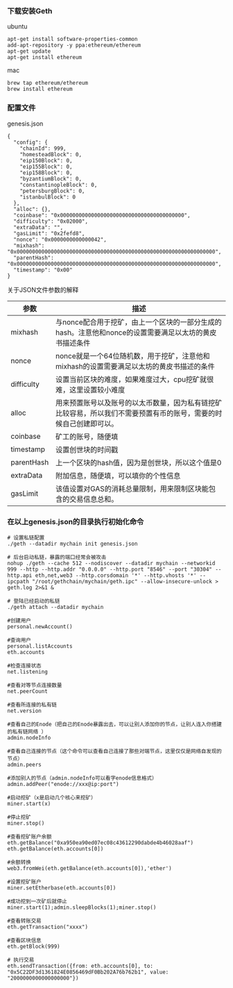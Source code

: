 ### 下载安装Geth
ubuntu
```
apt-get install software-properties-common
add-apt-repository -y ppa:ethereum/ethereum
apt-get update
apt-get install ethereum
```
mac
```
brew tap ethereum/ethereum
brew install ethereum
```
### 配置文件
genesis.json
```
{
  "config": {
    "chainId": 999,
    "homesteadBlock": 0,
    "eip150Block": 0,
    "eip155Block": 0,
    "eip158Block": 0,
    "byzantiumBlock": 0,
    "constantinopleBlock": 0,
    "petersburgBlock": 0,
    "istanbulBlock": 0
  },
  "alloc": {},
  "coinbase": "0x0000000000000000000000000000000000000000",
  "difficulty": "0x02000",
  "extraData": "",
  "gasLimit": "0x2fefd8",
  "nonce": "0x0000000000000042",
  "mixhash": "0x0000000000000000000000000000000000000000000000000000000000000000",
  "parentHash": "0x0000000000000000000000000000000000000000000000000000000000000000",
  "timestamp": "0x00"
}
```
关于JSON文件参数的解释


|参数|描述|
|----|---|
mixhash|  与nonce配合用于挖矿，由上一个区块的一部分生成的hash。注意他和nonce的设置需要满足以太坊的黄皮书描述条件
nonce| nonce就是一个64位随机数，用于挖矿，注意他和mixhash的设置需要满足以太坊的黄皮书描述的条件
difficulty|设置当前区块的难度，如果难度过大，cpu挖矿就很难，这里设置较小难度
alloc|用来预置账号以及账号的以太币数量，因为私有链挖矿比较容易，所以我们不需要预置有币的账号，需要的时候自己创建即可以。
coinbase|矿工的账号，随便填
timestamp |设置创世块的时间戳
parentHash|上一个区块的hash值，因为是创世块，所以这个值是0
extraData|附加信息，随便填，可以填你的个性信息
gasLimit|该值设置对GAS的消耗总量限制，用来限制区块能包含的交易信息总和。

### 在以上genesis.json的目录执行初始化命令
```
# 设置私链配置
./geth --datadir mychain init genesis.json

# 后台启动私链，暴露的端口经常会被攻击
nohup ./geth --cache 512 --nodiscover --datadir mychain --networkid 999 --http --http.addr "0.0.0.0" --http.port "8546" --port "30304" --http.api eth,net,web3 --http.corsdomain '*' --http.vhosts '*' --ipcpath "/root/gethchain/mychain/geth.ipc" --allow-insecure-unlock > geth.log 2>&1 &

# 登陆已经启动的私链
./geth attach --datadir mychain

#创建用户
personal.newAccount()

#查询用户
personal.listAccounts 
eth.accounts

#检查连接状态
net.listening 

#查看对等节点连接数量
net.peerCount 

#查看所连接的私有链	
net.version

#查看自己的Enode（把自己的Enode暴露出去，可以让别人添加你的节点，让别人连入你搭建的私有链网络 ）
admin.nodeInfo 

#查看自己连接的节点（这个命令可以查看自己连接了那些对端节点，这里仅仅是网络自发现的节点）
admin.peers      

#添加别人的节点（admin.nodeInfo可以看字enode信息格式）
admin.addPeer("enode://xxx@ip:port") 

#启动挖矿（x是启动几个核心来挖矿）
miner.start(x) 

#停止挖矿
miner.stop()

#查看挖矿账户余额         	
eth.getBalance("0xa950ea90ed07ec08c43612290dabde4b46028aaf")
eth.getBalance(eth.accounts[0])

#余额转换
web3.fromWei(eth.getBalance(eth.accounts[0]),'ether')      
    
#设置挖矿账户    	
miner.setEtherbase(eth.accounts[0])

#成功挖到一次矿后就停止
miner.start(1);admin.sleepBlocks(1);miner.stop()      
         
#查看转账交易
eth.getTransaction("xxxx")

#查看区块信息	
eth.getBlock(999)

# 执行交易
eth.sendTransaction({from: eth.accounts[0], to: "0x5C22DF3d1361824E0856469dF0Bb202A76b762b1", value: "2000000000000000000"})
```
